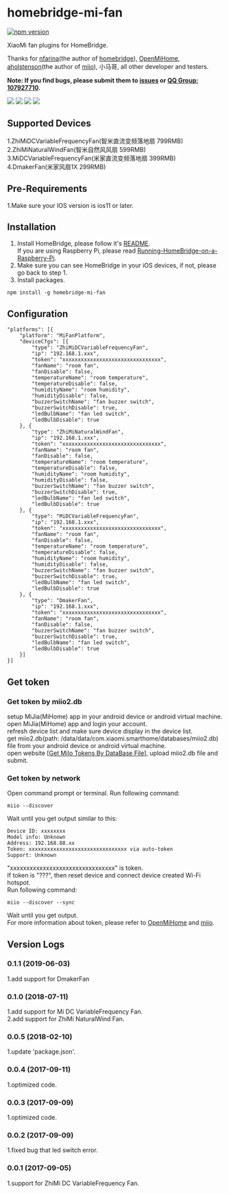 # homebridge-mi-fan
[![npm version](https://badge.fury.io/js/homebridge-mi-fan.svg)](https://badge.fury.io/js/homebridge-mi-fan)

XiaoMi fan plugins for HomeBridge.   
   
Thanks for [nfarina](https://github.com/nfarina)(the author of [homebridge](https://github.com/nfarina/homebridge)), [OpenMiHome](https://github.com/OpenMiHome/mihome-binary-protocol), [aholstenson](https://github.com/aholstenson)(the author of [miio](https://github.com/aholstenson/miio)), 小马哥, all other developer and testers.   
   
**Note: If you find bugs, please submit them to [issues](https://github.com/YinHangCode/homebridge-mi-fan/issues) or [QQ Group: 107927710](//shang.qq.com/wpa/qunwpa?idkey=8b9566598f40dd68412065ada24184ef72c6bddaa11525ca26c4e1536a8f2a3d).**   

![](https://raw.githubusercontent.com/YinHangCode/homebridge-mi-fan/master/images/ZhiMiDCVariableFrequencyFan.jpg)
![](https://raw.githubusercontent.com/YinHangCode/homebridge-mi-fan/master/images/ZhiMiNaturalWindFan.jpg)
![](https://raw.githubusercontent.com/YinHangCode/homebridge-mi-fan/master/images/MiDCVariableFrequencyFan.jpg)
![](https://raw.githubusercontent.com/YinHangCode/homebridge-mi-fan/master/images/DmakerFan.jpg)


## Supported Devices
1.ZhiMiDCVariableFrequencyFan(智米直流变频落地扇 799RMB) 
2.ZhiMiNaturalWindFan(智米自然风风扇 599RMB)
3.MiDCVariableFrequencyFan(米家直流变频落地扇 399RMB)      
4.DmakerFan(米家风扇1X 299RMB)

## Pre-Requirements
1.Make sure your IOS version is ios11 or later.   
## Installation
1. Install HomeBridge, please follow it's [README](https://github.com/nfarina/homebridge/blob/master/README.md).   
If you are using Raspberry Pi, please read [Running-HomeBridge-on-a-Raspberry-Pi](https://github.com/nfarina/homebridge/wiki/Running-HomeBridge-on-a-Raspberry-Pi).   
2. Make sure you can see HomeBridge in your iOS devices, if not, please go back to step 1.   
3. Install packages.   
```
npm install -g homebridge-mi-fan
```
## Configuration
```
"platforms": [{
    "platform": "MiFanPlatform",
    "deviceCfgs": [{
        "type": "ZhiMiDCVariableFrequencyFan",
        "ip": "192.168.1.xxx",
        "token": "xxxxxxxxxxxxxxxxxxxxxxxxxxxxxxxx",
        "fanName": "room fan",
        "fanDisable": false,
        "temperatureName": "room temperature",
        "temperatureDisable": false,
        "humidityName": "room humidity",
        "humidityDisable": false,
        "buzzerSwitchName": "fan buzzer switch",
        "buzzerSwitchDisable": true,
        "ledBulbName": "fan led switch",
        "ledBulbDisable": true
    }, {
        "type": "ZhiMiNaturalWindFan",
        "ip": "192.168.1.xxx",
        "token": "xxxxxxxxxxxxxxxxxxxxxxxxxxxxxxxx",
        "fanName": "room fan",
        "fanDisable": false,
        "temperatureName": "room temperature",
        "temperatureDisable": false,
        "humidityName": "room humidity",
        "humidityDisable": false,
        "buzzerSwitchName": "fan buzzer switch",
        "buzzerSwitchDisable": true,
        "ledBulbName": "fan led switch",
        "ledBulbDisable": true
    }, {
        "type": "MiDCVariableFrequencyFan",
        "ip": "192.168.1.xxx",
        "token": "xxxxxxxxxxxxxxxxxxxxxxxxxxxxxxxx",
        "fanName": "room fan",
        "fanDisable": false,
        "temperatureName": "room temperature",
        "temperatureDisable": false,
        "humidityName": "room humidity",
        "humidityDisable": false,
        "buzzerSwitchName": "fan buzzer switch",
        "buzzerSwitchDisable": true,
        "ledBulbName": "fan led switch",
        "ledBulbDisable": true
    }, {
        "type": "DmakerFan",
        "ip": "192.168.1.xxx",
        "token": "xxxxxxxxxxxxxxxxxxxxxxxxxxxxxxxx",
        "fanName": "room fan",
        "fanDisable": false,
        "buzzerSwitchName": "fan buzzer switch",
        "buzzerSwitchDisable": true,
        "ledBulbName": "fan led switch",
        "ledBulbDisable": true
    }]
}]
```

## Get token
### Get token by miio2.db
setup MiJia(MiHome) app in your android device or android virtual machine.   
open MiJia(MiHome) app and login your account.   
refresh device list and make sure device display in the device list.   
get miio2.db(path: /data/data/com.xiaomi.smarthome/databases/miio2.db) file from your android device or android virtual machine.   
open website [[Get MiIo Tokens By DataBase File](http://miio2.yinhh.com/)], upload miio2.db file and submit.    
### Get token by network
Open command prompt or terminal. Run following command:
```
miio --discover
```
Wait until you get output similar to this:
```
Device ID: xxxxxxxx   
Model info: Unknown   
Address: 192.168.88.xx   
Token: xxxxxxxxxxxxxxxxxxxxxxxxxxxxxxxx via auto-token   
Support: Unknown   
```
"xxxxxxxxxxxxxxxxxxxxxxxxxxxxxxxx" is token.   
If token is "???", then reset device and connect device created Wi-Fi hotspot.   
Run following command:   
```
miio --discover --sync
```
Wait until you get output.   
For more information about token, please refer to [OpenMiHome](https://github.com/OpenMiHome/mihome-binary-protocol) and [miio](https://github.com/aholstenson/miio).   

## Version Logs
### 0.1.1 (2019-06-03)
1.add support for DmakerFan
### 0.1.0 (2018-07-11)
1.add support for Mi DC VariableFrequency Fan.   
2.add support for ZhiMi NaturalWind Fan.   
### 0.0.5 (2018-02-10)
1.update 'package.json'.   
### 0.0.4 (2017-09-11)
1.optimized code.   
### 0.0.3 (2017-09-09)
1.optimized code.   
### 0.0.2 (2017-09-09)
1.fixed bug that led switch error.   
### 0.0.1 (2017-09-05)
1.support for ZhiMi DC VariableFrequency Fan.   

